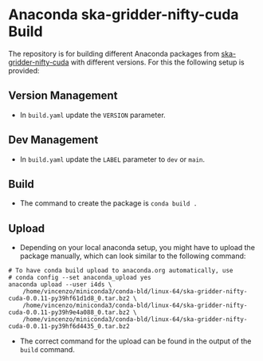 Anaconda ska-gridder-nifty-cuda Build
===========================================================

The repository is for building different Anaconda packages from [ska-gridder-nifty-cuda](https://gitlab.com/ska-telescope/sdp/ska-gridder-nifty-cuda/-/tree/sim-874-python-wrapper) with different versions. For this the following setup is provided:

## Version Management
- In `build.yaml` update the `VERSION` parameter.
 
## Dev Management
- In `build.yaml` update the `LABEL` parameter to `dev` or `main`.

## Build
- The command to create the package is `conda build .`

## Upload
- Depending on your local anaconda setup, you might have to upload the package manually, which can look similar to the following command:
```
# To have conda build upload to anaconda.org automatically, use
# conda config --set anaconda_upload yes
anaconda upload --user i4ds \
    /home/vincenzo/miniconda3/conda-bld/linux-64/ska-gridder-nifty-cuda-0.0.11-py39hf61d1d8_0.tar.bz2 \
    /home/vincenzo/miniconda3/conda-bld/linux-64/ska-gridder-nifty-cuda-0.0.11-py39h9e4a088_0.tar.bz2 \
    /home/vincenzo/miniconda3/conda-bld/linux-64/ska-gridder-nifty-cuda-0.0.11-py39hf6d4435_0.tar.bz2
```
- The correct command for the upload can be found in the output of the `build` command.